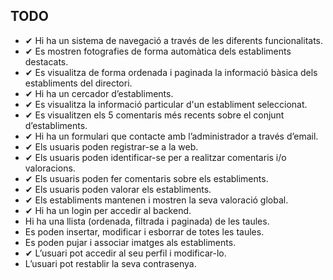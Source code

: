 ## TODO
- ✔ Hi ha un sistema de navegació a través de les diferents funcionalitats.
- ✔ Es mostren fotografies de forma automàtica dels establiments destacats.
- ✔ Es visualitza de forma ordenada i paginada la informació bàsica dels establiments del directori.
- ✔ Hi ha un cercador d’establiments.
- ✔ Es visualitza la informació particular d'un establiment seleccionat.
- ✔ Es visualitzen els 5 comentaris més recents sobre el conjunt d’establiments.
- ✔ Hi ha un formulari que contacte amb l’administrador a través d’email.
- ✔ Els usuaris poden registrar-se a la web.
- ✔ Els usuaris poden identificar-se per a realitzar comentaris i/o valoracions.
- ✔ Els usuaris poden fer comentaris sobre els establiments.
- ✔ Els usuaris poden valorar els establiments.
- ✔ Els establiments mantenen i mostren la seva valoració global.
- ✔ Hi ha un login per accedir al backend.
- Hi ha una llista (ordenada, filtrada i paginada) de les taules.
- Es poden insertar, modificar i esborrar de totes les taules.
- Es poden pujar i associar imatges als establiments.
- ✔ L’usuari pot accedir al seu perfil i modificar-lo.
- L’usuari pot restablir la seva contrasenya.